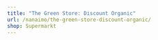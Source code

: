 ```yaml
---
title: "The Green Store: Discount Organic"
url: /nanaimo/the-green-store-discount-organic/
shop: Supermarkt
---
```


